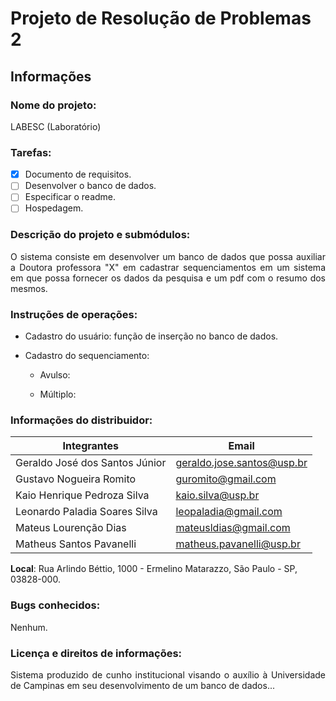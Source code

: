 # Projeto de Resolução de Problemas 2

## Informações

### Nome do projeto:
	
LABESC (Laboratório)

### Tarefas:

* [x] Documento de requisitos.
* [ ] Desenvolver o banco de dados.
* [ ] Especificar o readme.
* [ ] Hospedagem.

### Descrição do projeto e submódulos:

<p style='text-align: justify;'>O sistema consiste em desenvolver um banco de dados que possa auxiliar a Doutora professora "X" em cadastrar sequenciamentos em um sistema em que possa fornecer os dados da pesquisa e um pdf com o resumo dos mesmos.</p>

### Instruções de operações:

* Cadastro do usuário: função de inserção no banco de dados.

* Cadastro do sequenciamento:

	* Avulso:

	* Múltiplo:

### Informações do distribuidor:

	
| Integrantes | Email |
|-------------|-------|
| Geraldo José dos Santos Júnior | geraldo.jose.santos@usp.br |
| Gustavo Nogueira Romito | guromito@gmail.com |
| Kaio Henrique Pedroza Silva | kaio.silva@usp.br |
| Leonardo Paladia Soares Silva | leopaladia@gmail.com |
| Mateus Lourenção Dias | mateusldias@gmail.com |
| Matheus Santos Pavanelli | matheus.pavanelli@usp.br |

	
__Local__: Rua Arlindo Béttio, 1000 - Ermelino Matarazzo, São Paulo - SP, 03828-000.

### Bugs conhecidos:

Nenhum.

### Licença e direitos de informações:

<p style='text-align: justify;'>Sistema produzido de cunho institucional visando o auxílio à Universidade de Campinas em seu desenvolvimento de um banco de dados...</p>